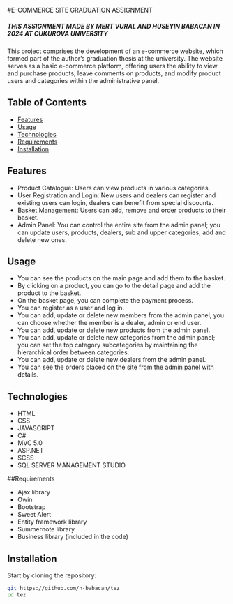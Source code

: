 #E-COMMERCE SITE GRADUATION ASSIGNMENT

##### THIS ASSIGNMENT MADE BY MERT VURAL AND HUSEYIN BABACAN IN 2024 AT CUKUROVA UNIVERSITY



This project comprises the development of an e-commerce website, which formed part of the author’s graduation thesis at the university. The website serves as a basic e-commerce platform, offering users the ability to view and purchase products, leave comments on products, and modify product users and categories within the administrative panel.

## Table of Contents
- [Features](#features)
- [Usage](#usage)
- [Technologies](#technologies)
- [Requirements](#requirements)
- [Installation](#installation)


## Features
- Product Catalogue: Users can view products in various categories.
- User Registration and Login: New users and dealers can register and existing users can login, dealers can benefit from special discounts.
- Basket Management: Users can add, remove and order products to their basket.
- Admin Panel: You can control the entire site from the admin panel; you can update users, products, dealers, sub and upper categories, add and delete new ones.



## Usage
- You can see the products on the main page and add them to the basket.
- By clicking on a product, you can go to the detail page and add the product to the basket.
- On the basket page, you can complete the payment process.
- You can register as a user and log in.
- You can add, update or delete new members from the admin panel; you can choose whether the member is a dealer, admin or end user.
- You can add, update or delete new products from the admin panel.
- You can add, update or delete new categories from the admin panel; you can set the top category subcategories by maintaining the hierarchical order between categories.
- You can add, update or delete new dealers from the admin panel.
- You can see the orders placed on the site from the admin panel with details.


## Technologies
- HTML
- CSS
- JAVASCRIPT
- C#
- MVC 5.0
- ASP.NET
- SCSS
- SQL SERVER MANAGEMENT STUDIO


##Requirements
- Ajax library
- Owin
- Bootstrap
- Sweet Alert
- Entity framework library
- Summernote library
- Business library (included in the code)

## Installation
Start by cloning the repository:

```sh
git https://github.com/h-babacan/tez
cd tez
